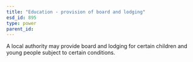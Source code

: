 ```yaml
---
title: "Education - provision of board and lodging"
esd_id: 895
type: power
parent_id:  
---
```


A local authority may provide board and lodging for certain children and young people subject to certain conditions.

